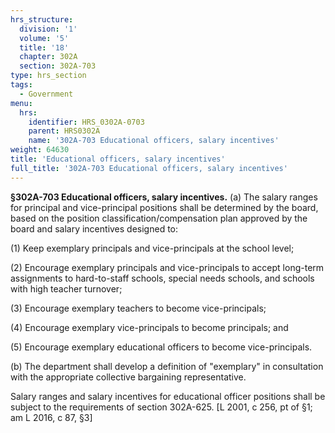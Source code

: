 ```yaml
---
hrs_structure:
  division: '1'
  volume: '5'
  title: '18'
  chapter: 302A
  section: 302A-703
type: hrs_section
tags:
  - Government
menu:
  hrs:
    identifier: HRS_0302A-0703
    parent: HRS0302A
    name: '302A-703 Educational officers, salary incentives'
weight: 64630
title: 'Educational officers, salary incentives'
full_title: '302A-703 Educational officers, salary incentives'
---
```

**§302A-703 Educational officers, salary incentives.** (a) The salary ranges for principal and vice-principal positions shall be determined by the board, based on the position classification/compensation plan approved by the board and salary incentives designed to:

(1) Keep exemplary principals and vice-principals at the school level;

(2) Encourage exemplary principals and vice-principals to accept long-term assignments to hard-to-staff schools, special needs schools, and schools with high teacher turnover;

(3) Encourage exemplary teachers to become vice-principals;

(4) Encourage exemplary vice-principals to become principals; and

(5) Encourage exemplary educational officers to become vice-principals.

(b) The department shall develop a definition of "exemplary" in consultation with the appropriate collective bargaining representative.

Salary ranges and salary incentives for educational officer positions shall be subject to the requirements of section 302A-625\. [L 2001, c 256, pt of §1; am L 2016, c 87, §3]